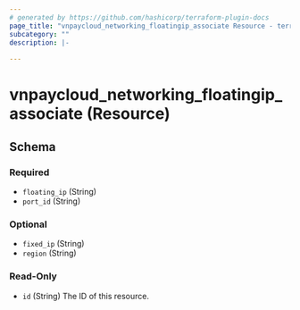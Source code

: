 ```yaml
---
# generated by https://github.com/hashicorp/terraform-plugin-docs
page_title: "vnpaycloud_networking_floatingip_associate Resource - terraform-provider-vnpaycloud"
subcategory: ""
description: |-
  
---
```


# vnpaycloud_networking_floatingip_associate (Resource)





<!-- schema generated by tfplugindocs -->
## Schema

### Required

- `floating_ip` (String)
- `port_id` (String)

### Optional

- `fixed_ip` (String)
- `region` (String)

### Read-Only

- `id` (String) The ID of this resource.
